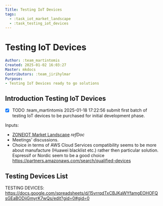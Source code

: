 ```yaml
---
Title: Testing IoT Devices
tags:
  - :task_iot_market_landscape
  - :task_testing_iot_devices
---
```


# Testing IoT Devices

```yaml
Author: :team_martintomis
Created: 2025-01-02 16:03:27
Master: mkdocs
Contributors: :team_jirihylmar
Purpose:
- Testing IoT Devices ready to go solutions
```

## Introduction Testing IoT Devices

- [x] TODO :team_martintomis 2025-01-18 17:22:56 submit first batch of testing IoT devices to be purchased for initial development phase.

Inputs:

- [ZONEIOT Market Landscape](/development_common/zoneiot_market_landscape_ro#zoneiot-market-landscape) *refDoc*
- Meetings' discussions.
- Choice in terms of AWS Cloud Services compatibility seems to be more about manufacture (Huawei blacklist etc.) rather then particular solution. Espressif or Nordic seem to be a good choice
https://partners.amazonaws.com/search/qualified-devices

## Testing Devices List

TESTING DEVICES: https://docs.google.com/spreadsheets/d/15vrrqdTxCBJKaWYfamgEOHOFQsGEaBODijGmyrK7wQs/edit?gid=0#gid=0



